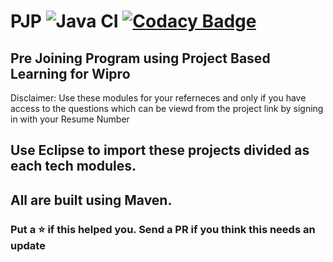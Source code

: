 # PJP   ![Java CI](https://github.com/ohbus/PJP/workflows/Java%20CI/badge.svg)   [![Codacy Badge](https://api.codacy.com/project/badge/Grade/670499afb6df405782ae6785f593bf8b)](https://www.codacy.com/manual/ohbus/PJP?utm_source=github.com&amp;utm_medium=referral&amp;utm_content=ohbus/PJP&amp;utm_campaign=Badge_Grade)

## Pre Joining Program using Project Based Learning for Wipro



Disclaimer:
Use these modules for your referneces and only if you have access to the questions which can be viewd from the project link by signing in with your Resume Number



## Use Eclipse to import these projects divided as each tech modules.
## All are built using Maven.



### Put a :star: if this helped you. Send a PR if you think this needs an update
